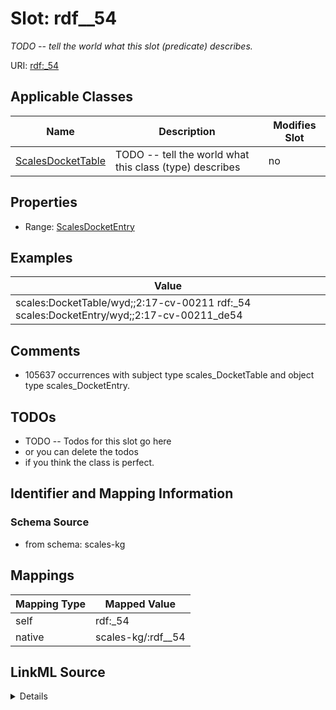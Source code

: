 

# Slot: rdf__54


_TODO -- tell the world what this slot (predicate) describes._





URI: [rdf:_54](http://www.w3.org/1999/02/22-rdf-syntax-ns#_54)



<!-- no inheritance hierarchy -->





## Applicable Classes

| Name | Description | Modifies Slot |
| --- | --- | --- |
| [ScalesDocketTable](../classes/ScalesDocketTable.md) | TODO -- tell the world what this class (type) describes |  no  |







## Properties

* Range: [ScalesDocketEntry](../classes/ScalesDocketEntry.md)






## Examples

| Value |
| --- |
| scales:DocketTable/wyd;;2:17-cv-00211 rdf:_54 scales:DocketEntry/wyd;;2:17-cv-00211_de54 |

## Comments

* 105637 occurrences with subject type scales_DocketTable and object type scales_DocketEntry.

## TODOs

* TODO -- Todos for this slot go here
* or you can delete the todos
* if you think the class is perfect.

## Identifier and Mapping Information







### Schema Source


* from schema: scales-kg




## Mappings

| Mapping Type | Mapped Value |
| ---  | ---  |
| self | rdf:_54 |
| native | scales-kg/:rdf__54 |




## LinkML Source

<details>
```yaml
name: rdf__54
description: TODO -- tell the world what this slot (predicate) describes.
todos:
- TODO -- Todos for this slot go here
- or you can delete the todos
- if you think the class is perfect.
comments:
- 105637 occurrences with subject type scales_DocketTable and object type scales_DocketEntry.
examples:
- value: scales:DocketTable/wyd;;2:17-cv-00211 rdf:_54 scales:DocketEntry/wyd;;2:17-cv-00211_de54
from_schema: scales-kg
rank: 1000
slot_uri: rdf:_54
alias: rdf__54
domain_of:
- scales_DocketTable
range: scales_DocketEntry

```
</details>